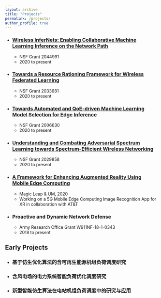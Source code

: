 ```yaml
---
layout: archive
title: "Projects"
permalink: /projects/
author_profile: true
---
```


* ### [Wireless InferNets: Enabling Collaborative Machine Learning Inference on the Network Path](https://www.nsf.gov/awardsearch/showAward?AWD_ID=2044991&HistoricalAwards=false)
  * NSF Grant 2044991
  * 2020 to present

* ### [Towards a Resource Rationing Framework for Wireless Federated Learning](https://www.nsf.gov/awardsearch/showAward?AWD_ID=2033681&HistoricalAwards=false)
  * NSF Grant 2033681 
  * 2020 to present

* ### [Towards Automated and QoE-driven Machine Learning Model Selection for Edge Inference](https://www.nsf.gov/awardsearch/showAward?AWD_ID=2006630)
  * NSF Grant 2006630
  * 2020 to present

* ### [Understanding and Combating Adversarial Spectrum Learning towards Spectrum-Efficient Wireless Networking](https://www.nsf.gov/awardsearch/showAward?AWD_ID=2029858)
  * NSF Grant 2029858
  * 2020 to present

* ### [A Framework for Enhancing Augmented Reality Using Mobile Edge Computing](https://innovate.it.miami.edu/news/index.html)
  * Magic Leap & UM, 2020
  * Working on a 5G Mobile Edge Computing Image Recognition App for XR in collaboration with AT&T

* ### Proactive and Dynamic Network Defense
  * Army Research Office Grant W911NF-18-1-0343
  * 2018 to present

## Early Projects
* ### 基于仿生优化算法的含可再生能源机组负荷调度研究
* ### 含风电场的电力系统智能负荷优化调度研究
* ### 新型智能仿生算法在电站机组负荷调度中的研究与应用
